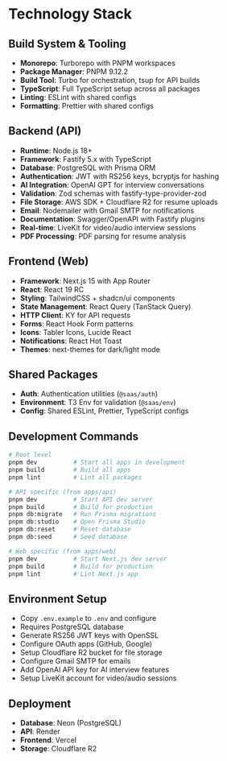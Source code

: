 # Technology Stack

## Build System & Tooling

- **Monorepo**: Turborepo with PNPM workspaces
- **Package Manager**: PNPM 9.12.2
- **Build Tool**: Turbo for orchestration, tsup for API builds
- **TypeScript**: Full TypeScript setup across all packages
- **Linting**: ESLint with shared configs
- **Formatting**: Prettier with shared configs

## Backend (API)

- **Runtime**: Node.js 18+
- **Framework**: Fastify 5.x with TypeScript
- **Database**: PostgreSQL with Prisma ORM
- **Authentication**: JWT with RS256 keys, bcryptjs for hashing
- **AI Integration**: OpenAI GPT for interview conversations
- **Validation**: Zod schemas with fastify-type-provider-zod
- **File Storage**: AWS SDK + Cloudflare R2 for resume uploads
- **Email**: Nodemailer with Gmail SMTP for notifications
- **Documentation**: Swagger/OpenAPI with Fastify plugins
- **Real-time**: LiveKit for video/audio interview sessions
- **PDF Processing**: PDF parsing for resume analysis

## Frontend (Web)

- **Framework**: Next.js 15 with App Router
- **React**: React 19 RC
- **Styling**: TailwindCSS + shadcn/ui components
- **State Management**: React Query (TanStack Query)
- **HTTP Client**: KY for API requests
- **Forms**: React Hook Form patterns
- **Icons**: Tabler Icons, Lucide React
- **Notifications**: React Hot Toast
- **Themes**: next-themes for dark/light mode

## Shared Packages

- **Auth**: Authentication utilities (`@saas/auth`)
- **Environment**: T3 Env for validation (`@saas/env`)
- **Config**: Shared ESLint, Prettier, TypeScript configs

## Development Commands

```bash
# Root level
pnpm dev          # Start all apps in development
pnpm build        # Build all apps
pnpm lint         # Lint all packages

# API specific (from apps/api)
pnpm dev          # Start API dev server
pnpm build        # Build for production
pnpm db:migrate   # Run Prisma migrations
pnpm db:studio    # Open Prisma Studio
pnpm db:reset     # Reset database
pnpm db:seed      # Seed database

# Web specific (from apps/web)
pnpm dev          # Start Next.js dev server
pnpm build        # Build for production
pnpm lint         # Lint Next.js app
```

## Environment Setup

- Copy `.env.example` to `.env` and configure
- Requires PostgreSQL database
- Generate RS256 JWT keys with OpenSSL
- Configure OAuth apps (GitHub, Google)
- Setup Cloudflare R2 bucket for file storage
- Configure Gmail SMTP for emails
- Add OpenAI API key for AI interview features
- Setup LiveKit account for video/audio sessions

## Deployment

- **Database**: Neon (PostgreSQL)
- **API**: Render
- **Frontend**: Vercel
- **Storage**: Cloudflare R2